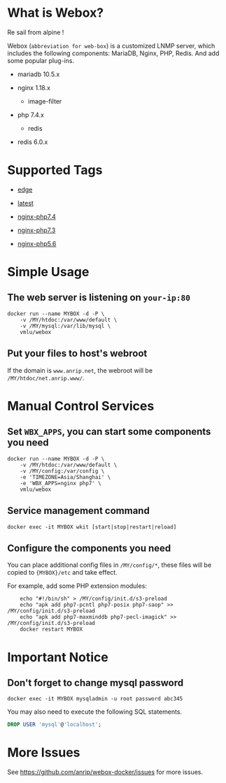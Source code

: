 # What is Webox?

Re sail from alpine !

Webox (`abbreviation for web-box`) is a customized LNMP server, which includes the following components: MariaDB, Nginx, PHP, Redis. And add some popular plug-ins.

- mariadb 10.5.x

- nginx 1.18.x

  - image-filter

- php 7.4.x

  - redis

- redis 6.0.x

# Supported Tags

- [edge](https://github.com/anrip/webox-docker/tree/edge)

- [latest](https://github.com/anrip/webox-docker/tree/master)

- [nginx-php7.4](https://github.com/anrip/webox-docker/tree/nginx-php7.4)

- [nginx-php7.3](https://github.com/anrip/webox-docker/tree/nginx-php7.3)

- [nginx-php5.6](https://github.com/anrip/webox-docker/tree/nginx-php5.6)

# Simple Usage

## The web server is listening on `your-ip:80`

```shell
docker run --name MYBOX -d -P \
    -v /MY/htdoc:/var/www/default \
    -v /MY/mysql:/var/lib/mysql \
    vmlu/webox
```

## Put your files to host's webroot

If the domain is `www.anrip.net`, the webroot will be `/MY/htdoc/net.anrip.www/`.

# Manual Control Services

## Set `WBX_APPS`, you can start some components you need

```shell
docker run --name MYBOX -d -P \
    -v /MY/htdoc:/var/www/default \
    -v /MY/config:/var/config \
    -e 'TIMEZONE=Asia/Shanghai' \
    -e 'WBX_APPS=nginx php7' \
    vmlu/webox
```

## Service management command

```shell
docker exec -it MYBOX wkit [start|stop|restart|reload]
```

## Configure the components you need

You can place additional config files in `/MY/config/*`, these files will be copied to `{MYBOX}/etc` and take effect.

For example, add some PHP extension modules:

```shell
    echo "#!/bin/sh" > /MY/config/init.d/s3-preload
    echo "apk add php7-pcntl php7-posix php7-saop" >> /MY/config/init.d/s3-preload
    echo "apk add php7-maxminddb php7-pecl-imagick" >> /MY/config/init.d/s3-preload
    docker restart MYBOX
```

# Important Notice

## Don't forget to change mysql password

```shell
docker exec -it MYBOX mysqladmin -u root password abc345
```

You may also need to execute the following SQL statements.

```sql
DROP USER 'mysql'@'localhost';
```

# More Issues

See https://github.com/anrip/webox-docker/issues for more issues.
